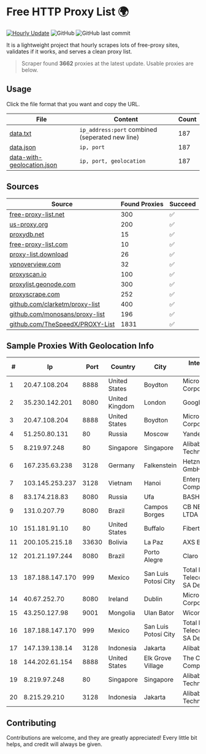 
# Free HTTP Proxy List 🌍

[![Hourly Update](https://github.com/mertguvencli/http-proxy-list/actions/workflows/main.yml/badge.svg?branch=main)](https://github.com/mertguvencli/http-proxy-list/actions/workflows/main.yml)
![GitHub](https://img.shields.io/github/license/mertguvencli/http-proxy-list)
![GitHub last commit](https://img.shields.io/github/last-commit/mertguvencli/http-proxy-list)

It is a lightweight project that hourly scrapes lots of free-proxy sites, validates if it works, and serves a clean proxy list.


> Scraper found **3662** proxies at the latest update. Usable proxies are below.

## Usage

Click the file format that you want and copy the URL.


|File|Content|Count|
|----|-------|-----|
|[data.txt](https://raw.githubusercontent.com/mertguvencli/http-proxy-list/main/proxy-list/data.txt)|`ip_address:port` combined (seperated new line)|187|
|[data.json](https://raw.githubusercontent.com/mertguvencli/http-proxy-list/main/proxy-list/data.json)|`ip, port`|187|
|[data-with-geolocation.json](https://raw.githubusercontent.com/mertguvencli/http-proxy-list/main/proxy-list/data-with-geolocation.json)|`ip, port, geolocation`|187|

## Sources

|Source|Found Proxies|Succeed|
|------|-------------|-------|
|[free-proxy-list.net](https://free-proxy-list.net)|300|✅|
|[us-proxy.org](https://www.us-proxy.org)|200|✅|
|[proxydb.net](http://proxydb.net)|15|✅|
|[free-proxy-list.com](https://free-proxy-list.com/?page=&port=&type%5B%5D=http&type%5B%5D=https&up_time=0&search=Search)|10|✅|
|[proxy-list.download](https://www.proxy-list.download/HTTP)|26|✅|
|[vpnoverview.com](https://vpnoverview.com/privacy/anonymous-browsing/free-proxy-servers)|32|✅|
|[proxyscan.io](https://www.proxyscan.io)|100|✅|
|[proxylist.geonode.com](https://proxylist.geonode.com/api/proxy-list?limit=300&page=1&sort_by=lastChecked&sort_type=desc&protocols=http,https)|300|✅|
|[proxyscrape.com](https://api.proxyscrape.com/v2/?request=displayproxies&protocol=http&timeout=10000&country=all&ssl=all&anonymity=all)|252|✅|
|[github.com/clarketm/proxy-list](https://raw.githubusercontent.com/clarketm/proxy-list/master/proxy-list-raw.txt)|400|✅|
|[github.com/monosans/proxy-list](https://raw.githubusercontent.com/monosans/proxy-list/main/proxies/http.txt)|196|✅|
|[github.com/TheSpeedX/PROXY-List](https://raw.githubusercontent.com/TheSpeedX/PROXY-List/master/http.txt)|1831|✅|


## Sample Proxies With Geolocation Info

|#|Ip|Port|Country|City|Internet Service Provider|
|-|--|----|-------|----|-------------------------|
|1|20.47.108.204|8888|United States|Boydton|Microsoft Corporation|
|2|35.230.142.201|8080|United Kingdom|London|Google LLC|
|3|20.47.108.204|8888|United States|Boydton|Microsoft Corporation|
|4|51.250.80.131|80|Russia|Moscow|Yandex.Cloud LLC|
|5|8.219.97.248|80|Singapore|Singapore|Alibaba (US) Technology Co., Ltd.|
|6|167.235.63.238|3128|Germany|Falkenstein|Hetzner Online GmbH|
|7|103.145.253.237|3128|Vietnam|Hanoi|Enterprise Sortware Company Limited|
|8|83.174.218.83|8080|Russia|Ufa|BASHTEL|
|9|131.0.207.79|8080|Brazil|Campos Borges|CB NET TELECOM LTDA|
|10|151.181.91.10|80|United States|Buffalo|Fibertech Networks|
|11|200.105.215.18|33630|Bolivia|La Paz|AXS Bolivia S. A.|
|12|201.21.197.244|8080|Brazil|Porto Alegre|Claro S.A.|
|13|187.188.147.170|999|Mexico|San Luis Potosí City|Total Play Telecomunicaciones SA De CV|
|14|40.67.252.70|8080|Ireland|Dublin|Microsoft Corporation|
|15|43.250.127.98|9001|Mongolia|Ulan Bator|Wicom Networks|
|16|187.188.147.170|999|Mexico|San Luis Potosí City|Total Play Telecomunicaciones SA De CV|
|17|147.139.138.14|3128|Indonesia|Jakarta|Alibaba.com LLC|
|18|144.202.61.154|8888|United States|Elk Grove Village|The Constant Company|
|19|8.219.97.248|80|Singapore|Singapore|Alibaba (US) Technology Co., Ltd.|
|20|8.215.29.210|3128|Indonesia|Jakarta|Alibaba (US) Technology Co., Ltd.|



## Contributing

Contributions are welcome, and they are greatly appreciated! Every
little bit helps, and credit will always be given.

